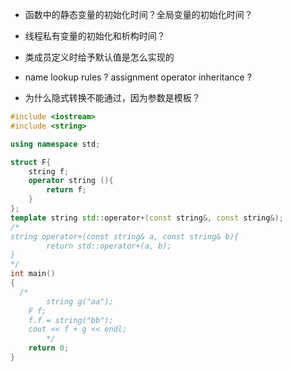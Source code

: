 * 函数中的静态变量的初始化时间？全局变量的初始化时间？
* 线程私有变量的初始化和析构时间？
* 类成员定义时给予默认值是怎么实现的



* name lookup rules ? assignment operator inheritance ?
* 为什么隐式转换不能通过，因为参数是模板？

```c++
#include <iostream>
#include <string>

using namespace std;

struct F{
    string f;
    operator string (){
        return f;
    }
};
template string std::operator+(const string&, const string&);
/*
string operator+(const string& a, const string& b){
        return std::operator+(a, b);
}
*/
int main()
{
  /*  
        string g("aa");
    F f;
    f.f = string("bb");
    cout << f + g << endl;
        */
    return 0;
}

```

